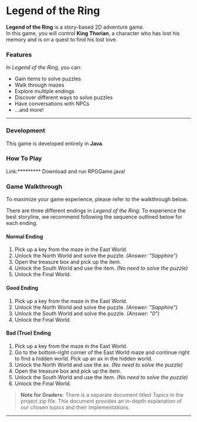 # Legend of the Ring

**Legend of the Ring** is a story-based 2D adventure game.  
In this game, you will control **King Thorian**, a character who has lost his memory and is on a quest to find his lost love.

### Features
In *Legend of the Ring*, you can:
- Gain items to solve puzzles
- Walk through mazes
- Explore multiple endings
- Discover different ways to solve puzzles
- Have conversations with NPCs
- …and more!

---

### Development
This game is developed entirely in **Java**.

### How To Play
Link:*********
Download and run RPGGame.java!

### Game Walkthrough
To maximize your game experience, please refer to the walkthrough below.


There are three different endings in *Legend of the Ring*. To experience the best storyline, we recommend following the sequence outlined below for each ending.

#### Normal Ending
1. Pick up a key from the maze in the East World.
2. Unlock the North World and solve the puzzle. *(Answer: "Sapphire")*
3. Open the treasure box and pick up the item.
4. Unlock the South World and use the item. *(No need to solve the puzzle)*
5. Unlock the Final World.

#### Good Ending
1. Pick up a key from the maze in the East World.
2. Unlock the North World and solve the puzzle. *(Answer: "Sapphire")*
3. Unlock the South World and solve the puzzle. *(Answer: "0")*
4. Unlock the Final World.

#### Bad (True) Ending
1. Pick up a key from the maze in the East World.
2. Go to the bottom-right corner of the East World maze and continue right to find a hidden world. Pick up an ax in the hidden world.
3. Unlock the North World and use the ax. *(No need to solve the puzzle)*
4. Open the treasure box and pick up the item.
5. Unlock the South World and use the item. *(No need to solve the puzzle)*
6. Unlock the Final World.


> **Note for Graders**: There is a separate document titled *Topics* in the project zip file. This document provides an in-depth explanation of our chosen topics and their implementations.

---
